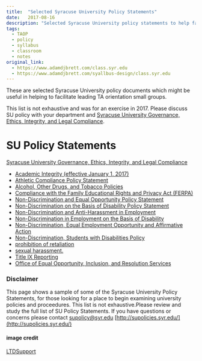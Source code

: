 ```yaml
---
title:  "Selected Syracuse University Policy Statements"
date:   2017-08-16
description: "Selected Syracuse University policy statements to help facilitate TA Orientation small group Discussion."
tags:
  - TAOP
  - policy
  - syllabus
  - classroom
  - notes
original_link:
  - https://www.adamdjbrett.com/class.syr.edu
  - https://www.adamdjbrett.com/syallbus-design/class.syr.edu
---
```


These are selected Syracuse University policy documents which might be useful in helping to facilitate leading TA orientation small groups.

This list is not exhaustive and was for an exercise in 2017.
Please discuss SU policy with your department and [Syracuse University  Governance, Ethics, Integrity, and Legal Compliance](supolicies.syr.edu).


# SU Policy Statements
[Syracuse University  Governance, Ethics, Integrity, and Legal Compliance](supolicies.syr.edu)
* [Academic Integrity (effective January 1, 2017)](https://class.syr.edu/academic-integrity/policy/)
* [Athletic Compliance Policy Statement](http://supolicies.syr.edu/ethics/athletic_comply.htm)
* [Alcohol, Other Drugs, and Tobacco Policies](http://supolicies.syr.edu/ethics/alcohol.htm)
* [Compliance with the Family Educational Rights and Privacy Act (FERPA)](http://supolicies.syr.edu/ethics/ferpa.htm)
* [Non-Discrimination and Equal Opportunity Policy Statement](http://supolicies.syr.edu/ethics/nonD_equal_policy.htm)
* [Non-Discrimination on the Basis of Disability Policy Statement](http://supolicies.syr.edu/ethics/nonD_disability_policy.htm)
* [Non-Discrimination and Anti-Harassment in Employment](http://supolicies.syr.edu/ethics/nonD_harass_emp.htm)
* [Non-Discrimination in Employment on the Basis of Disability](http://supolicies.syr.edu/ethics/nonD_emp_disability.htm)
* [Non-Discrimination, Equal Employment Opportunity and Affirmative Action](http://supolicies.syr.edu/ethics/nonD_equal_emp.htm)
* [Non-Discrimination, Students with Disabilities Policy](http://supolicies.syr.edu/ethics/nonD_stud_disability.htm)
* [prohibition of retaliation](http://supolicies.syr.edu/ethics/retaliation.htm)
* [sexual harassment.](http://supolicies.syr.edu/ethics/sexual_harass.htm)
* [Title IX Reporting](http://counselingcenter.syr.edu/faculty-staff/title-ix-reporting.html)
* [Office of Equal Opportunity, Inclusion, and Resolution Services](http://inclusion.syr.edu)

### Disclaimer
This page shows a sample of some of the Syracuse University Policy Statements, for those looking for a place to begin examining university policies and proceedures. This list is not exhaustive.Please review and study the full list of SU Policy Statements. If you have questions or concerns please contact supolicy@syr.edu [http://supolicies.syr.edu/](http://supolicies.syr.edu/)


#### image credit
[LTDSupport](https://pixabay.com/en/technology-classroom-education-1095751/)
